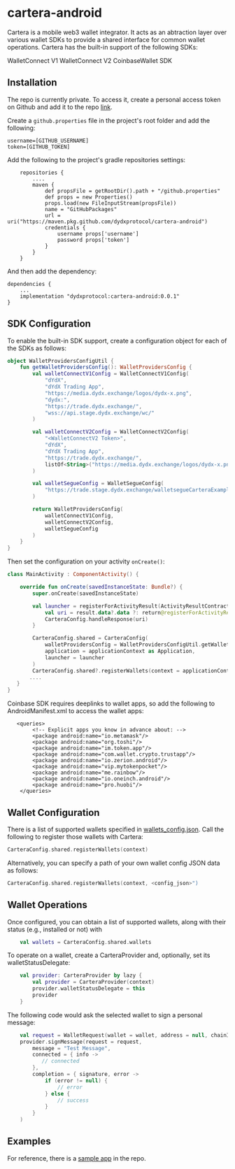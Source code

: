 # cartera-android
Cartera is a mobile web3 wallet integrator. It acts as an abtraction layer over various wallet SDKs to provide a shared interface for common wallet operations. Cartera has the built-in support of the following SDKs:

WalletConnect V1
WalletConnect V2
CoinbaseWallet SDK

## Installation

The repo is currently private.  To access it, create a personal access token on Github and add it to the repo [link](https://docs.github.com/en/enterprise-server@3.4/authentication/keeping-your-account-and-data-secure/managing-your-personal-access-tokens).

Create a `github.properties` file in the project's root folder and add the following:
```
username=[GITHUB_USERNAME]
token=[GITHUB_TOKEN]
```

Add the following to the project's gradle repositories settings:
```
    repositories {
        ....
        maven {
            def propsFile = getRootDir().path + "/github.properties"
            def props = new Properties()
            props.load(new FileInputStream(propsFile))
            name = "GitHubPackages"
            url = uri("https://maven.pkg.github.com/dydxprotocol/cartera-android")
            credentials {
                username props['username']
                password props['token']
            }
        }
    }
```

And then add the dependency: 
```
dependencies {
    ...
    implementation "dydxprotocol:cartera-android:0.0.1"
}
```

## SDK Configuration
To enable the built-in SDK support, create a configuration object for each of the SDKs as follows:
```Kotlin
object WalletProvidersConfigUtil {
    fun getWalletProvidersConfig(): WalletProvidersConfig {
        val walletConnectV1Config = WalletConnectV1Config(
            "dYdX",
            "dYdX Trading App",
            "https://media.dydx.exchange/logos/dydx-x.png",
            "dydx:",
            "https://trade.dydx.exchange/",
            "wss://api.stage.dydx.exchange/wc/"
        )

        val walletConnectV2Config = WalletConnectV2Config(
            "<WalletConnectV2 Token>",
            "dYdX",
            "dYdX Trading App",
            "https://trade.dydx.exchange/",
            listOf<String>("https://media.dydx.exchange/logos/dydx-x.png"),
        )

        val walletSegueConfig = WalletSegueConfig(
            "https://trade.stage.dydx.exchange/walletsegueCarteraExample"
        )

        return WalletProvidersConfig(
            walletConnectV1Config,
            walletConnectV2Config,
            walletSegueConfig
        )
    }
}
```
Then set the configuration on your activity `onCreate()`:
```Kotlin
class MainActivity : ComponentActivity() {

    override fun onCreate(savedInstanceState: Bundle?) {
        super.onCreate(savedInstanceState)

        val launcher = registerForActivityResult(ActivityResultContracts.StartActivityForResult()) { result ->
            val uri = result.data?.data ?: return@registerForActivityResult
            CarteraConfig.handleResponse(uri)
        }

        CarteraConfig.shared = CarteraConfig(
            walletProvidersConfig = WalletProvidersConfigUtil.getWalletProvidersConfig(),
            application = applicationContext as Application,
            launcher = launcher
        )
        CarteraConfig.shared?.registerWallets(context = applicationContext)
       ....
   }
}
```
Coinbase SDK requires deeplinks to wallet apps, so add the following to AndroidManifest.xml to access the wallet apps:
```
   <queries>
        <!-- Explicit apps you know in advance about: -->
        <package android:name="io.metamask"/>
        <package android:name="org.toshi"/>
        <package android:name="im.token.app"/>
        <package android:name="com.wallet.crypto.trustapp"/>
        <package android:name="io.zerion.android"/>
        <package android:name="vip.mytokenpocket"/>
        <package android:name="me.rainbow"/>
        <package android:name="io.oneinch.android"/>
        <package android:name="pro.huobi"/>
    </queries>
```

## Wallet Configuration

There is a list of supported wallets specified in [wallets_config.json](cartera/src/main/res/raw/wallets_config.json).  Call the following to register those wallets with Cartera:
```Kotlin
CarteraConfig.shared.registerWallets(context)
```
Alternatively, you can specify a path of your own wallet config JSON data as follows:
```Kotlin
CarteraConfig.shared.registerWallets(context, <config_json>")
```

## Wallet Operations

Once configured, you can obtain a list of supported wallets, along with their status (e.g., installed or not) with
```Kotlin
    val wallets = CarteraConfig.shared.wallets
```
To operate on a wallet, create a CarteraProvider and, optionally, set its walletStatusDelegate:
```Kotlin
    val provider: CarteraProvider by lazy {
        val provider = CarteraProvider(context)
        provider.walletStatusDelegate = this
        provider
    }
```
The following code would ask the selected wallet to sign a personal message:
```Kotlin
    val request = WalletRequest(wallet = wallet, address = null, chainId = 5)
    provider.signMessage(request = request,
        message = "Test Message",
        connected = { info ->
           // connected
        },
        completion = { signature, error ->
            if (error != null) {
                // error
            } else {
                // success
            }
        }
    )
```

## Examples

For reference, there is a [sample app](app) in the repo.
